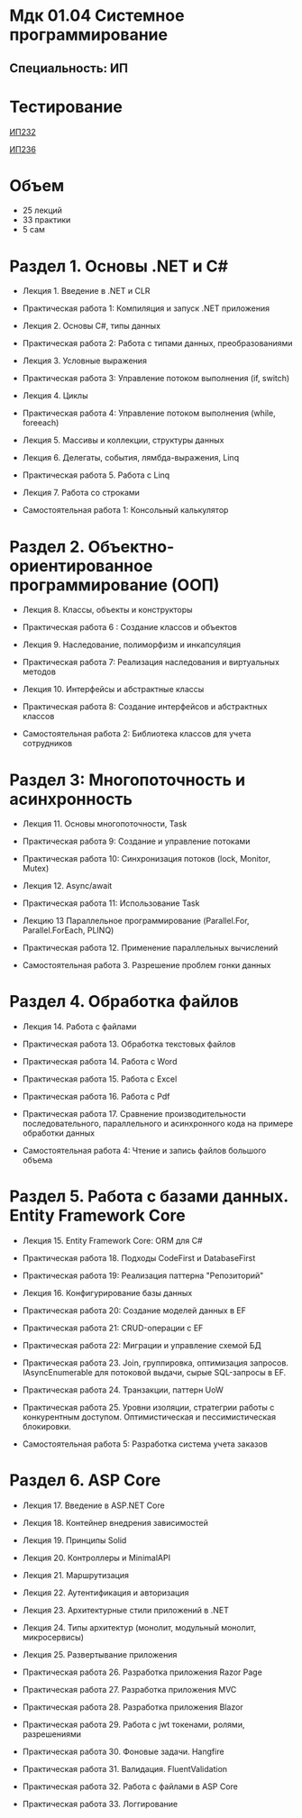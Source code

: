 # Мдк 01.04 Системное программирование
## Специальность: ИП
    
# Тестирование


<a href="http://prep.scc/cgi-bin/testm/view.pl?prep=asv&grp=ip-232&prd=1004">ИП232</a>

<a href="http://prep.scc/cgi-bin/testm/view.pl?prep=asv&grp=ip-236&prd=1004">ИП236</a>


# Объем

- 25 лекций
- 33 практики
- 5 сам

# Раздел 1. Основы .NET и С#

- Лекция 1. Введение в .NET и CLR
- Практическая работа 1: Компиляция и запуск .NET приложения

- Лекция 2. Основы C#, типы данных
- Практическая работа 2: Работа с типами данных, преобразованиями

- Лекция 3. Условные выражения
- Практическая работа 3: Управление потоком выполнения (if, switch)

- Лекция 4. Циклы
- Практическая работа 4: Управление потоком выполнения (while, foreeach)

- Лекция 5. Массивы и коллекции, структуры данных

- Лекция 6. Делегаты, события, лямбда-выражения, Linq

- Практическая работа 5. Работа с Linq

- Лекция 7. Работа со строками

- Самостоятельная работа 1: Консольный калькулятор


# Раздел 2. Объектно-ориентированное программирование (ООП)

- Лекция 8. Классы, объекты и конструкторы
- Практическая работа 6 : Создание классов и объектов


- Лекция 9. Наследование, полиморфизм и инкапсуляция
- Практическая работа 7: Реализация наследования и виртуальных методов


- Лекция 10. Интерфейсы и абстрактные классы
- Практическая работа 8: Создание интерфейсов и абстрактных классов

- Самостоятельная работа 2: Библиотека классов для учета сотрудников


# Раздел 3: Многопоточность и асинхронность

- Лекция 11. Основы многопоточности, Task
- Практическая работа 9: Создание и управление потоками
- Практическая работа 10: Синхронизация потоков (lock, Monitor, Mutex)

- Лекция 12. Async/await
- Практическая работа 11: Использование Task

- Лекцию 13 Параллельное программирование (Parallel.For, Parallel.ForEach, PLINQ)
- Практическая работа 12. Применение параллельных вычислений


- Самостоятельная работа 3. Разрешение проблем гонки данных

# Раздел 4. Обработка файлов

- Лекция 14. Работа с файлами
- Практическая работа 13. Обработка текстовых файлов
- Практическая работа 14. Работа с Word
- Практическая работа 15. Работа с Excel
- Практическая работа 16. Работа с Pdf

- Практическая работа 17. Сравнение производительности последовательного, параллельного и асинхронного кода на примере обработки данных

- Самостоятельная работа 4: Чтение и запиcь файлов большого объема


# Раздел 5. Работа с базами данных. Entity Framework Core

- Лекция 15. Entity Framework Core: ORM для C#
- Практическая работа 18. Подходы CodeFirst и DatabaseFirst
- Практическая работа 19: Реализация паттерна "Репозиторий"
- Лекция 16. Конфигурирование базы данных
- Практическая работа 20: Создание моделей данных в EF
- Практическая работа 21: CRUD-операции с EF
- Практическая работа 22: Миграции и управление схемой БД
- Практическая работа 23. Join, группировка, оптимизация запросов. IAsyncEnumerable для потоковой выдачи, сырые SQL-запросы в EF.
- Практическая работа 24. Транзакции, паттерн UoW
- Практическая работа 25. Уровни изоляции, стратегрии работы с конкурентным доступом. Оптимистическая и пессимистическая блокировки.

- Самостоятельная работа 5: Разработка система учета заказов

# Раздел 6. ASP Core

- Лекция 17. Введение в ASP.NET Core
- Лекция 18. Контейнер внедрения зависимостей
- Лекция 19. Принципы Solid
- Лекция 20. Контроллеры и MinimalAPI
- Лекция 21. Маршрутизация
- Лекция 22. Аутентификация и авторизация
- Лекция 23. Архитектурные стили приложений в .NET   
- Лекция 24. Типы архитектур (монолит, модульный монолит, микросервисы)
- Лекция 25. Развертывание приложения

- Практическая работа 26. Разработка приложения Razor Page
- Практическая работа 27. Разработка приложения MVC
- Практическая работа 28. Разработка приложения Blazor
- Практическая работа 29. Работа с jwt токенами, ролями, разрешениями
- Практическая работа 30. Фоновые задачи. Hangfire
- Практическая работа 31. Валидация. FluentValidation
- Практическая работа 32. Работа с файлами в ASP Core
- Практическая работа 33. Логгирование 
